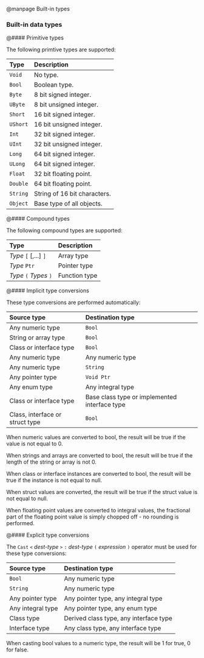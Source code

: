 
@manpage Built-in types

### Built-in data types

@#### Primitive types

The following primtive types are supported:

| Type		| Description
|:----------|:-----------
| `Void`	| No type.
| `Bool`	| Boolean type.
| `Byte`	| 8 bit signed integer.
| `UByte`	| 8 bit unsigned integer.
| `Short`	| 16 bit signed integer.
| `UShort`	| 16 bit unsigned integer.
| `Int`		| 32 bit signed integer.
| `UInt`	| 32 bit unsigned integer.
| `Long`	| 64 bit signed integer.
| `ULong`	| 64 bit signed integer.
| `Float`	| 32 bit floating point.
| `Double`	| 64 bit floating point.
| `String`	| String of 16 bit characters.
| `Object`	| Base type of all objects.

@#### Compound types

The following compound types are supported:

| Type						| Description
|:--------------------------|:-----------
| _Type_ `[` [,...] `]`		| Array type
| _Type_ `Ptr`				| Pointer type
| _Type_ `(` _Types_ `)`	| Function type


@#### Implicit type conversions

These type conversions are performed automatically:

| Source type					| Destination type
|:------------------------------|:-----------------
| Any numeric type	 			| `Bool`
| String or array type 			| `Bool`
| Class or interface type	 	| `Bool`
| Any numeric type				| Any numeric type
| Any numeric type				| `String`
| Any pointer type				| `Void Ptr`
| Any enum type					| Any integral type
| Class or interface type		| Base class type or implemented interface type
| Class, interface or struct type | `Bool`

When numeric values are converted to bool, the result will be true if the value is not equal to 0.

When strings and arrays are converted to bool, the result will be true if the length of the string or array is not 0.

When class or interface instances are converted to bool, the result will be true if the instance is not equal to null.

When struct values are converted, the result will be true if the struct value is not equal to null.

When floating point values are converted to integral values, the fractional part of the floating point value is simply chopped off - no rounding is performed.


@#### Explicit type conversions

The `Cast` `<` _dest-type_ `>` `:` _dest-type_ `(` _expression_ `)` operator must be used for these type conversions:

| Source type			| Destination type
|:----------------------|:-----------------
| `Bool`				| Any numeric type
| `String`				| Any numeric type
| Any pointer type		| Any pointer type, any integral type
| Any integral type		| Any pointer type, any enum type
| Class type			| Derived class type, any interface type
| Interface type		| Any class type, any interface type

When casting bool values to a numeric type, the result will be 1 for true, 0 for false.
